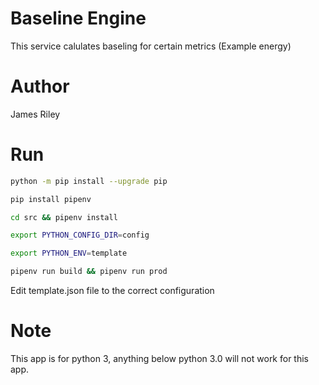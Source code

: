 # Baseline Engine

This service calulates baseling for certain metrics (Example energy)

# Author
James Riley

# Run
```bash
python -m pip install --upgrade pip

pip install pipenv

cd src && pipenv install

export PYTHON_CONFIG_DIR=config

export PYTHON_ENV=template

pipenv run build && pipenv run prod
```
Edit template.json file to the correct configuration

# Note 
This app is for python 3, anything below python 3.0 will not work for this app.
